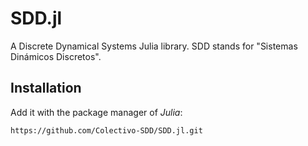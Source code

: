 # SDD.jl
A Discrete Dynamical Systems Julia library. SDD stands for "Sistemas Dinámicos Discretos".

## Installation
Add it with the package manager of *Julia*:

~~~
https://github.com/Colectivo-SDD/SDD.jl.git
~~~
